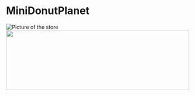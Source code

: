 # MiniDonutPlanet

![Picture of the store](https://i.gyazo.com/d01b612a23087d2c5e664986049341ff.png)
<img src="https://i.gyazo.com/d1bff07601e11fe1dd208422274b4df8.gif" width="500" height="164" />
